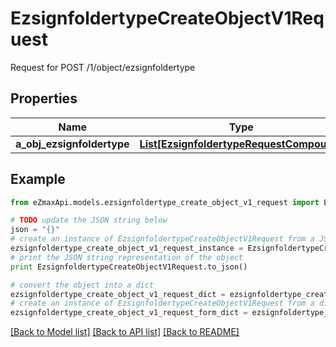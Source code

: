 # EzsignfoldertypeCreateObjectV1Request

Request for POST /1/object/ezsignfoldertype

## Properties
Name | Type | Description | Notes
------------ | ------------- | ------------- | -------------
**a_obj_ezsignfoldertype** | [**List[EzsignfoldertypeRequestCompound]**](EzsignfoldertypeRequestCompound.md) |  | 

## Example

```python
from eZmaxApi.models.ezsignfoldertype_create_object_v1_request import EzsignfoldertypeCreateObjectV1Request

# TODO update the JSON string below
json = "{}"
# create an instance of EzsignfoldertypeCreateObjectV1Request from a JSON string
ezsignfoldertype_create_object_v1_request_instance = EzsignfoldertypeCreateObjectV1Request.from_json(json)
# print the JSON string representation of the object
print EzsignfoldertypeCreateObjectV1Request.to_json()

# convert the object into a dict
ezsignfoldertype_create_object_v1_request_dict = ezsignfoldertype_create_object_v1_request_instance.to_dict()
# create an instance of EzsignfoldertypeCreateObjectV1Request from a dict
ezsignfoldertype_create_object_v1_request_form_dict = ezsignfoldertype_create_object_v1_request.from_dict(ezsignfoldertype_create_object_v1_request_dict)
```
[[Back to Model list]](../README.md#documentation-for-models) [[Back to API list]](../README.md#documentation-for-api-endpoints) [[Back to README]](../README.md)


